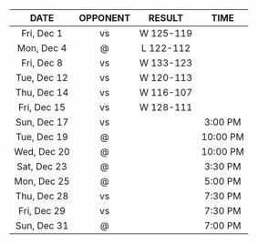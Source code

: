 |    DATE     |         OPPONENT         |  RESULT   |   TIME   |
|:-----------:|:------------------------:|:---------:|:--------:|
| Fri, Dec 1  |     vs [](/r/sixers)     | W 125-119 |          |
| Mon, Dec 4  |     @ [](/r/pacers)      | L 122-112 |          |
| Fri, Dec 8  |    vs [](/r/nyknicks)    | W 133-123 |          |
| Tue, Dec 12 | vs [](/r/clevelandcavs)  | W 120-113 |          |
| Thu, Dec 14 | vs [](/r/clevelandcavs)  | W 116-107 |          |
| Fri, Dec 15 |  vs [](/r/orlandomagic)  | W 128-111 |          |
| Sun, Dec 17 |  vs [](/r/orlandomagic)  |           | 3:00 PM  |
| Tue, Dec 19 |    @ [](/r/warriors)     |           | 10:00 PM |
| Wed, Dec 20 |      @ [](/r/kings)      |           | 10:00 PM |
| Sat, Dec 23 |   @ [](/r/laclippers)    |           | 3:30 PM  |
| Mon, Dec 25 |     @ [](/r/lakers)      |           | 5:00 PM  |
| Thu, Dec 28 | vs [](/r/detroitpistons) |           | 7:30 PM  |
| Fri, Dec 29 | vs [](/r/torontoraptors) |           | 7:30 PM  |
| Sun, Dec 31 |    @ [](/r/nbaspurs)     |           | 7:00 PM  |